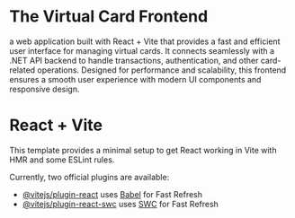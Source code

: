 # The Virtual Card Frontend 
  a web application built with React + Vite that provides a fast and efficient user interface for managing virtual cards. It connects seamlessly with a .NET API backend to handle transactions, authentication, and other card-related operations. Designed for performance and scalability, this frontend ensures a smooth user experience with modern UI components and responsive design.
# React + Vite
This template provides a minimal setup to get React working in Vite with HMR and some ESLint rules.

Currently, two official plugins are available:

- [@vitejs/plugin-react](https://github.com/vitejs/vite-plugin-react/blob/main/packages/plugin-react/README.md) uses [Babel](https://babeljs.io/) for Fast Refresh
- [@vitejs/plugin-react-swc](https://github.com/vitejs/vite-plugin-react-swc) uses [SWC](https://swc.rs/) for Fast Refresh
